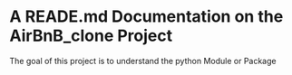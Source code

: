 # A READE.md Documentation on the AirBnB_clone Project
The goal of this project is to understand the python Module or Package
